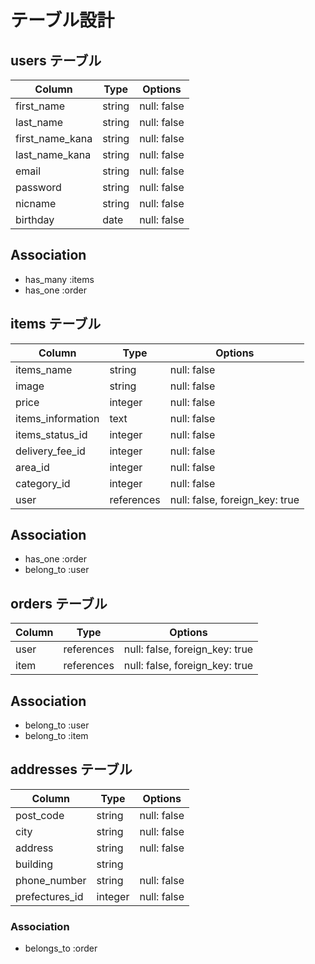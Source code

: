 
# テーブル設計

## users テーブル

| Column          | Type   | Options     |
| --------------- | ------ | ----------- |
| first_name      | string | null: false |
| last_name       | string | null: false |
| first_name_kana | string | null: false |
| last_name_kana  | string | null: false |
| email           | string | null: false |
| password        | string | null: false |
| nicname         | string | null: false |
| birthday        | date   | null: false |

## Association

- has_many :items
- has_one  :order

## items テーブル

| Column            | Type       | Options                        |
| ----------------- | ---------- | ------------------------------ |
| items_name        | string     | null: false                    |
| image             | string     | null: false                    |
| price             | integer    | null: false                    |
| items_information | text       | null: false                    |
| items_status_id   | integer    | null: false                    |
| delivery_fee_id   | integer    | null: false                    |
| area_id           | integer    | null: false                    |
| category_id       | integer    | null: false                    |
| user              | references | null: false, foreign_key: true |


## Association

- has_one :order
- belong_to :user

## orders テーブル

| Column         | Type       | Options                        |
| -------------- | ---------- | ------------------------------ |
| user           | references | null: false, foreign_key: true |
| item           | references | null: false, foreign_key: true |

## Association

- belong_to :user
- belong_to :item

## addresses テーブル

| Column         | Type    | Options     |
| -------------- | ------- | ----------- |
| post_code      | string  | null: false |
| city           | string  | null: false |
| address        | string  | null: false |
| building       | string  |             |
| phone_number   | string  | null: false |
| prefectures_id | integer | null: false |

### Association

- belongs_to :order

